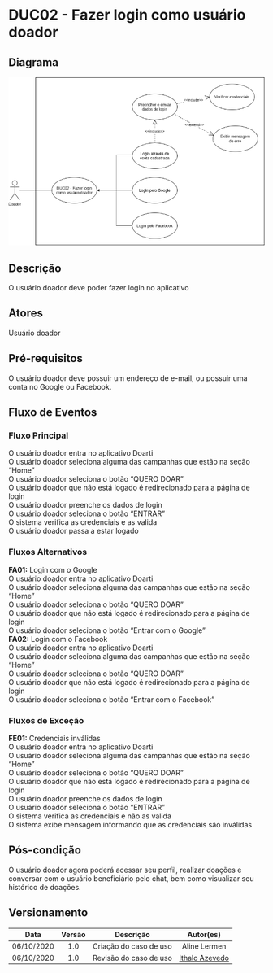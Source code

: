 # DUC02 - Fazer login como usuário doador  

## Diagrama  
![DUC02](../../../../assets/images/casosDeUso/DUC02.png)

## Descrição  
O usuário doador deve poder fazer login no aplicativo  
 
## Atores  
Usuário doador  

## Pré-requisitos  
O usuário doador deve possuir um endereço de e-mail, ou possuir uma conta no Google ou Facebook.  

## Fluxo de Eventos  

### Fluxo Principal  
O usuário doador entra no aplicativo Doarti  
O usuário doador seleciona alguma das campanhas que estão na seção “Home”  
O usuário doador seleciona o botão “QUERO DOAR”  
O usuário doador que não está logado é redirecionado para a página de login  
O usuário doador preenche os dados de login  
O usuário doador seleciona o botão “ENTRAR”  
O sistema verifica as credenciais e as valida  
O usuário doador passa a estar logado  

### Fluxos Alternativos  
**FA01:** Login com o Google  
O usuário doador entra no aplicativo Doarti  
O usuário doador seleciona alguma das campanhas que estão na seção “Home”  
O usuário doador seleciona o botão “QUERO DOAR”  
O usuário doador que não está logado é redirecionado para a página de login  
O usuário doador seleciona o botão “Entrar com o Google”  
**FA02:** Login com o Facebook  
O usuário doador entra no aplicativo Doarti  
O usuário doador seleciona alguma das campanhas que estão na seção “Home”  
O usuário doador seleciona o botão “QUERO DOAR”  
O usuário doador que não está logado é redirecionado para a página de login  
O usuário doador seleciona o botão “Entrar com o Facebook”  


### Fluxos de Exceção  
**FE01:** Credenciais inválidas  
O usuário doador entra no aplicativo Doarti  
O usuário doador seleciona alguma das campanhas que estão na seção “Home”  
O usuário doador seleciona o botão “QUERO DOAR”  
O usuário doador que não está logado é redirecionado para a página de login  
O usuário doador preenche os dados de login  
O usuário doador seleciona o botão “ENTRAR”  
O sistema verifica as credenciais e não as valida  
O sistema exibe mensagem informando que as credenciais são inválidas  


## Pós-condição  
O usuário doador agora poderá acessar seu perfil, realizar doações e conversar com o usuário beneficiário pelo chat, bem como visualizar seu histórico de doações.

## Versionamento
|    Data    | Versão |                        Descrição                         |                            Autor(es)                             |
| :--------: | :----: | :------------------------------------------------------: | :--------------------------------------------------------------: |
| 06/10/2020 | 1.0 | Criação do caso de uso | Aline Lermen |
| 06/10/2020 | 1.0 | Revisão do caso de uso | [Ithalo Azevedo](https://github.com/ithaloazevedo) |